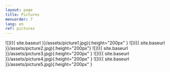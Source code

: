 ```yaml
---
layout: page
title: Pictures
menuorder: 7
lang: en
ref: pictures
---
```

![]({{ site.baseurl }}/assets/picture1.jpg){:height="200px" } ![]({{ site.baseurl }}/assets/picture2.jpg){:height="200px"} ![]({{ site.baseurl }}/assets/picture3.jpg){:height="200px" } ![]({{ site.baseurl }}/assets/picture4.jpg){:height="200px" } ![]({{ site.baseurl }}/assets/picture5.jpg){:height="200px" }

